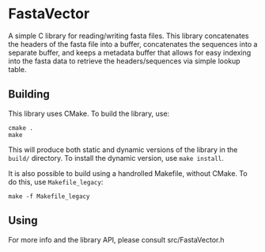 # FastaVector

A simple C library for reading/writing fasta files. This library concatenates
the headers of the fasta file into a buffer, concatenates the sequences into a
separate buffer, and keeps a metadata buffer that allows for easy indexing into
the fasta data to retrieve the headers/sequences via simple lookup table.

## Building

This library uses CMake. To build the library, use:

```
cmake .
make
```

This will produce both static and dynamic versions of the library in the
`build/` directory. To install the dynamic version, use `make install`.

It is also possible to build using a handrolled Makefile, without CMake. To do
this, use `Makefile_legacy`:

```
make -f Makefile_legacy
```

## Using

For more info and the library API, please consult src/FastaVector.h

